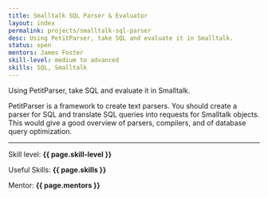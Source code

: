 ```yaml
---
title: Smalltalk SQL Parser & Evaluator
layout: index
permalink: projects/smalltalk-sql-parser
desc: Using PetitParser, take SQL and evaluate it in Smalltalk.
status: open
mentors: James Foster
skill-level: medium to advanced
skills: SQL, Smalltalk
---
```

Using PetitParser, take SQL and evaluate it in Smalltalk.

PetitParser is a framework to create text parsers. You should create a parser
for SQL and translate SQL queries into requests for Smalltalk objects.
This would give a good overview of parsers, compilers, and of database query
optimization.

* * *

Skill level: **{{ page.skill-level }}**

Useful Skills: **{{ page.skills }}**

Mentor: **{{ page.mentors }}**
